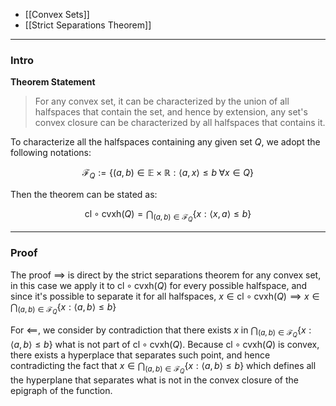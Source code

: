 * [[Convex Sets]]
* [[Strict Separations Theorem]]

---
### **Intro**

**Theorem Statement**

> For any convex set, it can be characterized by the union of all halfspaces that contain the set, and hence by extension, any set's convex closure can be characterized by all halfspaces that contains it. 

To characterize all the halfspaces containing any given set $Q$, we adopt the following notations: 

$$
\mathcal F_Q := \{(a, b) \in \mathbb E \times \mathbb R:  
    \langle a, x\rangle \le b \; \forall x \in Q
\}
$$

Then the theorem can be stated as: 

$$
\text{cl}\circ \text{cvxh}(Q) =  \bigcap_{(a, b)\in \mathcal F_Q} 
\left\lbrace
    x: \langle  x, a\rangle \le b
\right\rbrace
$$

---
### **Proof**

The proof $\implies$ is direct by the strict separations theorem for any convex set, in this case we apply it to $\text{cl}\circ \text{cvxh}(Q)$ for every possible halfspace, and since it's possible to separate it for all halfspaces, $x\in \text{cl}\circ\text{cvxh}(Q) \implies x \in \bigcap_{(a, b) \in \mathcal F_Q} \{x: \langle a, b\rangle \le b\}$

For $\impliedby$, we consider by contradiction that there exists $x$ in $\bigcap_{(a, b) \in \mathcal F_Q} \{x: \langle a, b\rangle \le b\}$ what is not part of $\text{cl}\circ\text{cvxh}(Q)$. Because $\text{cl}\circ\text{cvxh}(Q)$ is convex, there exists a hyperplace that separates such point, and hence contradicting the fact that $x \in \bigcap_{(a, b) \in \mathcal F_Q} \{x: \langle a, b\rangle \le b\}$ which defines all the hyperplane that separates what is not in the convex closure of the epigraph of the function. 











